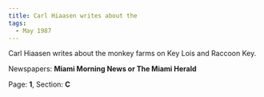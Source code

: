 ```yaml
---  
title: Carl Hiaasen writes about the  
tags:  
  - May 1987  
---  
```

  
Carl Hiaasen writes about the monkey farms on Key Lois and Raccoon Key.  
  
Newspapers: **Miami Morning News or The Miami Herald**  
  
Page: **1**, Section: **C** 
